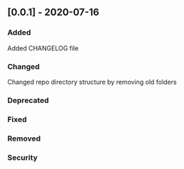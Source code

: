 ## [0.0.1] - 2020-07-16
### Added
Added CHANGELOG file

### Changed
Changed repo directory structure by removing old folders

### Deprecated
### Fixed
### Removed
### Security
